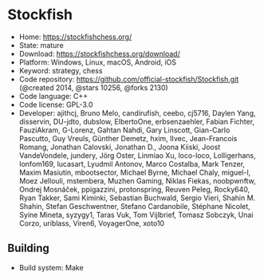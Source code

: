 # Stockfish

- Home: https://stockfishchess.org/
- State: mature
- Download: https://stockfishchess.org/download/
- Platform: Windows, Linux, macOS, Android, iOS
- Keyword: strategy, chess
- Code repository: https://github.com/official-stockfish/Stockfish.git (@created 2014, @stars 10256, @forks 2130)
- Code language: C++
- Code license: GPL-3.0
- Developer: ajithcj, Bruno Melo, candirufish, ceebo, cj5716, Daylen Yang, disservin, DU-jdto, dubslow, ElbertoOne, erbsenzaehler, Fabian Fichter, FauziAkram, G-Lorenz, Gahtan Nahdi, Gary Linscott, Gian-Carlo Pascutto, Guy Vreuls, Günther Demetz, hxim, IIvec, Jean-Francois Romang, Jonathan Calovski, Jonathan D., Joona Kiiski, Joost VandeVondele, jundery, Jörg Oster, Linmiao Xu, loco-loco, Lolligerhans, lonfom169, lucasart, Lyudmil Antonov, Marco Costalba, Mark Tenzer, Maxim Masiutin, mbootsector, Michael Byrne, Michael Chaly, miguel-l, Moez Jellouli, mstembera, Muzhen Gaming, Niklas Fiekas, noobpwnftw, Ondrej Mosnáček, ppigazzini, protonspring, Reuven Peleg, Rocky640, Ryan Takker, Sami Kiminki, Sebastian Buchwald, Sergio Vieri, Shahin M. Shahin, Stefan Geschwentner, Stefano Cardanobile, Stéphane Nicolet, Syine Mineta, syzygy1, Taras Vuk, Tom Vijlbrief, Tomasz Sobczyk, Unai Corzo, uriblass, Viren6, VoyagerOne, xoto10

## Building

- Build system: Make
